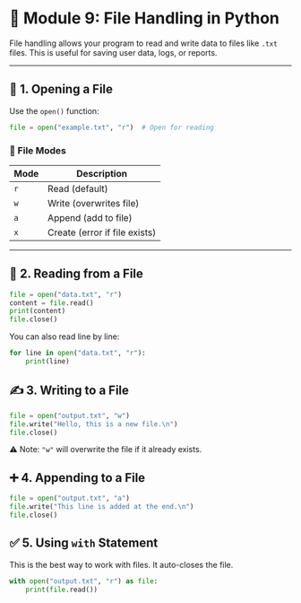 # 📁 Module 9: File Handling in Python

File handling allows your program to read and write data to files like `.txt` files. This is useful for saving user data, logs, or reports.

---

## 📂 1. Opening a File

Use the `open()` function:

```python
file = open("example.txt", "r")  # Open for reading
```


### 📂 File Modes

| Mode | Description                      |
|------|----------------------------------|
| `r`  | Read (default)                   |
| `w`  | Write (overwrites file)          |
| `a`  | Append (add to file)             |
| `x`  | Create (error if file exists)    |

---

## 📝 2. Reading from a File

```python
file = open("data.txt", "r")
content = file.read()
print(content)
file.close()
```
You can also read line by line:

```python
for line in open("data.txt", "r"):
    print(line)
```

## ✍ 3. Writing to a File

```python
file = open("output.txt", "w")
file.write("Hello, this is a new file.\n")
file.close()
```
⚠ Note: `"w"` will overwrite the file if it already exists.

## ➕ 4. Appending to a File

```python
file = open("output.txt", "a")
file.write("This line is added at the end.\n")
file.close()
```

## ✅ 5. Using `with` Statement

This is the best way to work with files. It auto-closes the file.

```python
with open("output.txt", "r") as file:
    print(file.read())
```